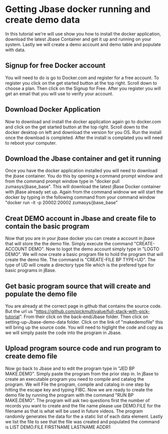 # Getting Jbase docker running and create demo data
In this tutorial we're will use show you how to install the docker application, download the latest Jbase Container and get it up and running on your system. Lastly we will create a demo account and demo table and populate with data.

## Signup for free Docker account
You will need to do is go to Docker.com and register for a free account.  To register you click on the get started button at the top right. Scroll down to choose a plan. Then click on the Signup for Free. After you register you will get an email that you will use to verify your account.

## Download Docker Application
Now to download and install the docker application again go to docker.com and click on the get started button at the top right.  Scroll down to the docker desktop on left and download the version for you OS. Run the install once the download is completed. After the install is complated you will need to reboot your computer.

## Download the Jbase container and get it running
Once you have the docker application installed you will need to download the jbase container. You do this by opening a command prompt window and from the command prompt window type in "docker pull zumasys/jbase_base". This will download the latest jBase Docker container with jBase already set up. Again from the command widnow we will start the docker by typing in the following command from your command window "docker run -it -p 20002:20002 zumasys/jbase_base"
 
## Creat DEMO account in Jbase and create file to contain the basic program
Now that you are in your jbase docker you can create a account in jbase that will store the the demo file. Simply execute the command "CREATE-ACCOUNT DEMO". Now to logot the demo account simply type in "LOGTO DEMO". We will now create a basic program file to hold the program that will create the demo file.  The command is "CREATE-FILE BP TYPE=UD". The type of UD will create a directory type file which is the prefered type for basic programs in jBase.

## Get basic program source that will create and populate the demo file
 You are already at the correct page in github that contains the source code.  But the url us "https://github.com/pickmultivalue/full-stack-with-pick-tutorial". From their click on the back-end/Jbase folder. Then click on setting-up-Jbase-demo-data folder. Click on the link of "makedemofile" this will bring up the source code. You will need to higlight the code and copy as we will simply paste the code into the program in Jbase.

## Upload program source code and run program to create demo file
Now go back to Jbase and to edit the program type in "JED BP MAKE.DEMO". Simply paste the program from the prior step in. In jBase to create an executable program you need to compile and catalog the program. We will File the program, compile and catalog in one step by hitting the escape key and typing FIBC. Now we are ready to create the demo file by running the program with the command "RUN BP MAKE.DEMO". The program will ask two questions first the number of records you want to create and the file name please use DEMO.FILE for the filename as that is what will be used in future videos.  The program randomly generates the data for the a static list of each data element. Lastly we list the file to see that the file was created and populated the command is LIST DEMO.FILE FIRSTNAME LASTNAME ADDR1